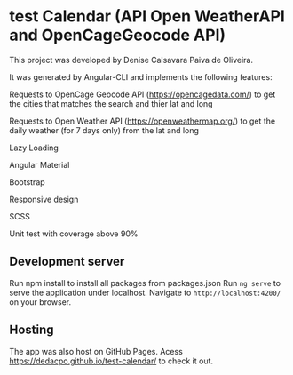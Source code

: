# test Calendar (API Open WeatherAPI and OpenCageGeocode API)

This project was developed by Denise Calsavara Paiva de Oliveira.

It was generated by Angular-CLI and implements the following features:

Requests to OpenCage Geocode API (https://opencagedata.com/) to get the cities that matches the search and thier lat and long

Requests to Open Weather API (https://openweathermap.org/) to get the daily weather (for 7 days only) from the lat and long

Lazy Loading

Angular Material

Bootstrap

Responsive design

SCSS

Unit test with coverage above 90%

## Development server

Run npm install to install all packages from packages.json
Run `ng serve` to serve the application under localhost. Navigate to `http://localhost:4200/` on your browser.


## Hosting
The app was also host on GitHub Pages. Acess https://dedacpo.github.io/test-calendar/ to check it out.
